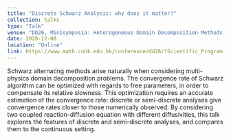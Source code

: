 ```yaml
---
title: "Discrete Schwarz Analysis: why does it matter?"
collection: talks
type: "Talk"
venue: "DD26, Minisymposia: Heterogeneous Domain Decomposition Methods: Theoretical Developments and New Applications"
date: 2020-12-08
location: "Online"
link: https://www.math.cuhk.edu.hk/conference/dd26/?Scientific_Program-Minisymposia
---
```


Schwarz alternating methods arise naturally when considering
multi-physics domain decomposition problems.
The convergence rate of Schwarz algorithm
can be optimized with regards to free parameters,
in order to compensate its relative slowness.
This optimization requires an accurate estimation
of the convergence rate: discrete or semi-discrete analyses give convergence rates
closer to those numerically observed.
By considering two coupled reaction-diffusion equation with different diffusivities, this talk explores the
features of discrete and semi-discrete analyses, and compares them to the continuous setting.

